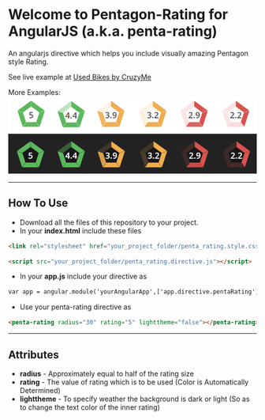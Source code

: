 Welcome to Pentagon-Rating for AngularJS (a.k.a. penta-rating)
===================
An angularjs directive which helps you include visually amazing Pentagon style Rating.

See live example at [Used Bikes by CruzyMe](http://cruzy.me/)

More Examples:
![Sample Image](https://raw.githubusercontent.com/gsk-gagan/pentagon-rating/master/Sample.png)

----------
How To Use
-------------
- Download all the files of this repository to your project.
- In your **index.html** include these files
```HTML
<link rel="stylesheet" href="your_project_folder/penta_rating.style.css"/>
```
```HTML
<script src="your_project_folder/penta_rating.directive.js"></script>
```
- In your **app.js** include your directive as
```HTML
var app = angular.module('yourAngularApp',['app.directive.pentaRating']);
```
- Use your penta-rating directive as
```HTML
<penta-rating radius="30" rating="5" lighttheme="false"></penta-rating>
```

----------
Attributes
-------------
- **radius** - Approximately equal to half of the rating size
- **rating** - The value of rating which is to be used (Color is Automatically Determined)
- **lighttheme** - To specify weather the background is dark or light (So as to change the text color of the inner rating)
